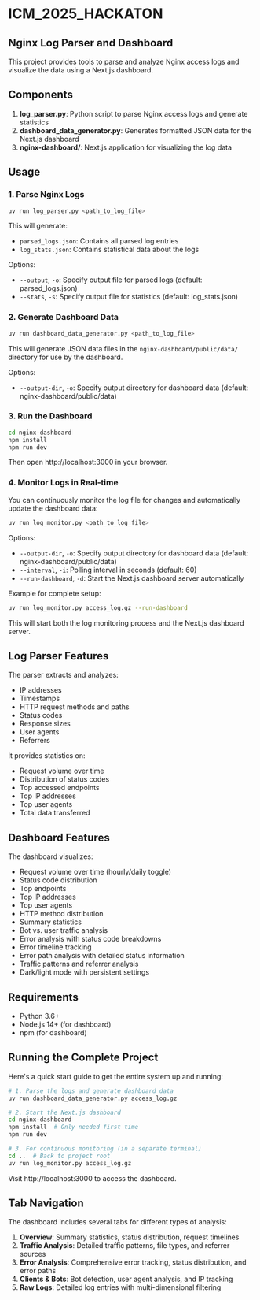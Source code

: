 # ICM_2025_HACKATON

## Nginx Log Parser and Dashboard

This project provides tools to parse and analyze Nginx access logs and visualize the data using a Next.js dashboard.

## Components

1. **log_parser.py**: Python script to parse Nginx access logs and generate statistics
2. **dashboard_data_generator.py**: Generates formatted JSON data for the Next.js dashboard
3. **nginx-dashboard/**: Next.js application for visualizing the log data

## Usage

### 1. Parse Nginx Logs

```bash
uv run log_parser.py <path_to_log_file>
```

This will generate:
- `parsed_logs.json`: Contains all parsed log entries
- `log_stats.json`: Contains statistical data about the logs

Options:
- `--output`, `-o`: Specify output file for parsed logs (default: parsed_logs.json)
- `--stats`, `-s`: Specify output file for statistics (default: log_stats.json)

### 2. Generate Dashboard Data

```bash
uv run dashboard_data_generator.py <path_to_log_file>
```

This will generate JSON data files in the `nginx-dashboard/public/data/` directory for use by the dashboard.

Options:
- `--output-dir`, `-o`: Specify output directory for dashboard data (default: nginx-dashboard/public/data)

### 3. Run the Dashboard

```bash
cd nginx-dashboard
npm install
npm run dev
```

Then open http://localhost:3000 in your browser.

### 4. Monitor Logs in Real-time

You can continuously monitor the log file for changes and automatically update the dashboard data:

```bash
uv run log_monitor.py <path_to_log_file>
```

Options:
- `--output-dir`, `-o`: Specify output directory for dashboard data (default: nginx-dashboard/public/data)
- `--interval`, `-i`: Polling interval in seconds (default: 60)
- `--run-dashboard`, `-d`: Start the Next.js dashboard server automatically

Example for complete setup:
```bash
uv run log_monitor.py access_log.gz --run-dashboard
```

This will start both the log monitoring process and the Next.js dashboard server.

## Log Parser Features

The parser extracts and analyzes:
- IP addresses
- Timestamps
- HTTP request methods and paths
- Status codes
- Response sizes
- User agents
- Referrers

It provides statistics on:
- Request volume over time
- Distribution of status codes
- Top accessed endpoints
- Top IP addresses
- Top user agents
- Total data transferred

## Dashboard Features

The dashboard visualizes:
- Request volume over time (hourly/daily toggle)
- Status code distribution
- Top endpoints
- Top IP addresses
- Top user agents
- HTTP method distribution
- Summary statistics
- Bot vs. user traffic analysis
- Error analysis with status code breakdowns
- Error timeline tracking
- Error path analysis with detailed status information
- Traffic patterns and referrer analysis
- Dark/light mode with persistent settings

## Requirements

- Python 3.6+
- Node.js 14+ (for dashboard)
- npm (for dashboard)

## Running the Complete Project

Here's a quick start guide to get the entire system up and running:

```bash
# 1. Parse the logs and generate dashboard data
uv run dashboard_data_generator.py access_log.gz

# 2. Start the Next.js dashboard
cd nginx-dashboard
npm install  # Only needed first time
npm run dev

# 3. For continuous monitoring (in a separate terminal)
cd ..  # Back to project root
uv run log_monitor.py access_log.gz
```

Visit http://localhost:3000 to access the dashboard.

## Tab Navigation

The dashboard includes several tabs for different types of analysis:

1. **Overview**: Summary statistics, status distribution, request timelines
2. **Traffic Analysis**: Detailed traffic patterns, file types, and referrer sources
3. **Error Analysis**: Comprehensive error tracking, status distribution, and error paths
4. **Clients & Bots**: Bot detection, user agent analysis, and IP tracking
5. **Raw Logs**: Detailed log entries with multi-dimensional filtering